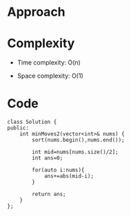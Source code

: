 # Approach
<!-- Describe your approach to solving the problem. -->

# Complexity
- Time complexity: O(n)
<!-- Add your time complexity here, e.g. $$O(n)$$ -->

- Space complexity: O(1)
<!-- Add your space complexity here, e.g. $$O(n)$$ -->

# Code
```
class Solution {
public:
    int minMoves2(vector<int>& nums) {
        sort(nums.begin(),nums.end());
        
        int mid=nums[nums.size()/2];
        int ans=0;
        
        for(auto i:nums){
            ans+=abs(mid-i);
        }
        
        return ans;
    }
};
```
